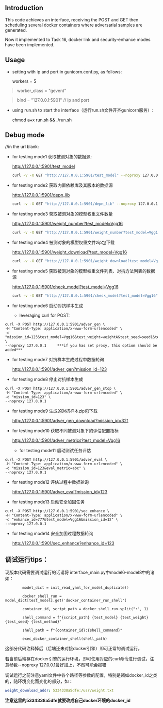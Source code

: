 ## Introduction

This code achieves an interface, receiving the POST and GET then scheduling several docker containers where adversarial samples are generated.

Now it implemented to Task 16, docker link and security-enhance modes have been implemented.




## Usage

  * setting with ip and port in gunicorn.conf.py, as follows:

    workers = 5

> worker_class = "gevent"


> bind = "127.0.0.1:5901"  // ip and  port

* using run.sh to start the interface（运行run.sh文件开齐gunicorn服务）:

  chmod a+x run.sh && ./run.sh

## Debug mode

  //in the url blank:

  * for testing mode1 获取被测对象的数据源:

    http://127.0.0.1:5901/test_model

    ```bash
    curl -v -X GET "http://127.0.0.1:5901/test_model" --noproxy 127.0.0.1
    ```

  * for testing mode2 获取内置依赖库及其版本的数据源

    http://127.0.0.1:5901/depn_lib

    ```bash
    curl -v -X GET "http://127.0.0.1:5901/depn_lib" --noproxy 127.0.0.1
    ```

  * for testing mode3 获取被测对象的模型权重文件数量

    http://127.0.0.1:5901/weight_number?test_model=Vgg16

    ```bash
    curl -v -X GET "http://127.0.0.1:5901/weight_number?test_model=Vgg16" --noproxy 127.0.0.1
    ```

  * for testing mode4 被测对象的模型权重文件zip包下载

    http://127.0.0.1:5901/weight_download?test_model=Vgg16

    ```bash
    curl -v -X GET "http://127.0.0.1:5901/weight_download?test_model=Vgg16" -o "Vgg16_weights.zip" --noproxy 127.0.0.1
    ```

  * for testing mode5 获取被测对象的模型权重文件列表、对抗方法列表的数据源

    http://127.0.0.1:5901/check_model?test_model=Vgg16

    ```bash
    curl -v -X GET "http://127.0.0.1:5901/check_model?test_model=Vgg16" --noproxy 127.0.0.1
    ```


  * for testing mode6 启动对抗样本生成

    * leveraging curl for POST:

```shell
curl -X POST http://127.0.0.1:5901/adver_gen \
-H "Content-Type: application/x-www-form-urlencoded" \
-d "mission_id=123&test_model=Vgg16&test_weight=weightA&test_seed=seed1&test_method=FGSM&timeout=3600"  \
--noproxy 127.0.0.1     ***if you has set proxy, this option should be added***
```

  * for testing mode7 对抗样本生成过程中数据轮询

    http://127.0.0.1:5901/adver_gen?mission_id=123

  * for testing mode8 停止对抗样本生成

```shell
curl -X POST http://127.0.0.1:5901/adver_gen_stop \
-H "Content-Type: application/x-www-form-urlencoded" \
-d "mission_id=123" \
--noproxy 127.0.0.1    
```

* for testing mode9 生成的对抗样本zip包下载

  http://127.0.0.1:5901/adver_gen_download?mission_id=321

* for testing mode10 获取不同被测对象下的评估配置指标

  http://127.0.0.1:5901/adver_metrics?test_model=Vgg16

  * for testing mode11 启动测试任务评估

```shell
curl -X POST http://127.0.0.1:5901/adver_eval \
-H "Content-Type: application/x-www-form-urlencoded" \
-d "mission_id=123&eval_metric=abc" \
--noproxy 127.0.0.1    
```

  * for testing mode12 评估过程中数据轮询

    http://127.0.0.1:5901/adver_eval?mission_id=123

  * for testing mode13 启动安全加固任务

```shell
curl -X POST http://127.0.0.1:5901/sec_enhance \
-H "Content-Type: application/x-www-form-urlencoded" \
-d "enhance_id=777&test_model=Vgg16&mission_id=12" \
--noproxy 127.0.0.1    
```

  * for testing mode14 安全加固过程数据轮询

    http://127.0.0.1:5901/sec_enhance?enhance_id=123

## 调试运行tips：

现版本代码需要调试运行的话请将 interface_main.py中model6-model8中的诸如：

```
        model_dict = init_read_yaml_for_model_duplicate()

        docker_shell_run = model_dict[test_model].get('docker_container_run_shell')

        container_id, script_path = docker_shell_run.split(":", 1)

        shell_command = f"{script_path} {test_model} {test_weight} {test_seed} {test_method}"

        shell_path = f"{container_id}:{shell_command}"

        exec_docker_container_shell(shell_path)
```

这部分代码注释掉后（后端还未对接docker引擎）即可正常的调试运行。

若当前后端存在docker引擎的运行环境，即可使用对应的curl命令进行调试，注意参数--noproxy 127.0.0.1最好加上，不然可能会报错

调试运行之前注意yaml文件中各个路径等参数的配置，特别是诸如docker_id之类的，随环境变化而变化的部分，如：

```yaml
weight_download_addr: 5334338a5dfe:/usr/weight.txt
```

**注意这里的5334338a5dfe就要改成自己docker环境的docker_id**
